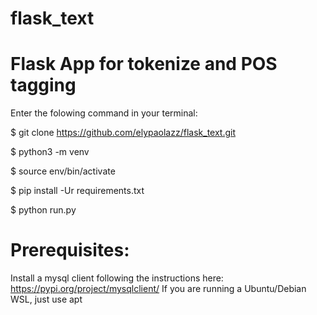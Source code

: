 # flask_text
# Flask App for tokenize and POS tagging

Enter the folowing command in your terminal:

$ git clone https://github.com/elypaolazz/flask_text.git

$ python3 -m venv

$ source env/bin/activate

$ pip install -Ur requirements.txt

$ python run.py

# Prerequisites:

Install a mysql client following the instructions here: https://pypi.org/project/mysqlclient/ If you are running a Ubuntu/Debian WSL, just use apt
